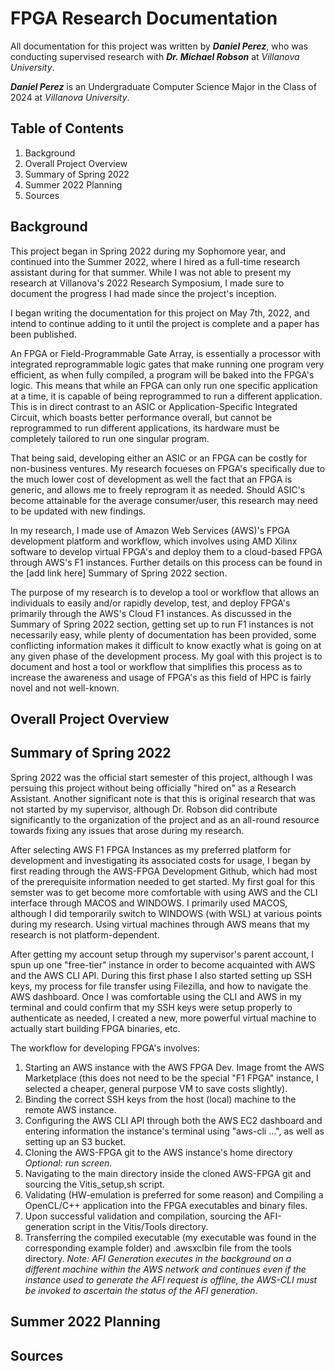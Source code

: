 # FPGA Research Documentation

All documentation for this project was written by ***Daniel Perez***, who was conducting supervised research with ***Dr. Michael Robson*** at *Villanova University*. 

***Daniel Perez*** is an Undergraduate Computer Science Major in the Class of 2024 at *Villanova University*. 

## Table of Contents

1. Background
2. Overall Project Overview
3. Summary of Spring 2022
4. Summer 2022 Planning
5. Sources

## Background

This project began in Spring 2022 during my Sophomore year, and continued into the Summer 2022, where I hired as a full-time research assistant during for that summer. While I was not able to present my research at Villanova's 2022 Research Symposium, I made sure to document the progress I had made since the project's inception. 

I began writing the documentation for this project on May 7th, 2022, and intend to continue adding to it until the project is complete and a paper has been published. 

An FPGA or Field-Programmable Gate Array, is essentially a processor with integrated reprogrammable logic gates that make running one program very efficient, as when fully compiled, a program will be baked into the FPGA's logic. This means that while an FPGA can only run one specific application at a time, it is capable of being reprogrammed to run a different application. This is in direct contrast to an ASIC or Application-Specific Integrated  Circuit, which boasts better performance overall, but cannot be reprogrammed to run different applications, its hardware must be completely tailored to run one singular program. 

That being said, developing either an ASIC or an FPGA can be costly for non-business ventures. My research focueses on FPGA's specifically due to the much lower cost of development as well the fact that an FPGA is generic, and allows me to freely reprogram it as needed. Should ASIC's become attainable for the average consumer/user, this research may need to be updated with new findings. 

In my research, I made use of Amazon Web Services (AWS)'s FPGA development platform and workflow, which involves using AMD Xilinx software to develop virtual FPGA's and deploy them to a cloud-based FPGA through AWS's F1 instances. Further details on this process can be found in the [add link here] Summary of Spring 2022 section.

The purpose of my research is to develop a tool or workflow that allows an individuals to easily and/or rapidly develop, test, and deploy FPGA's primarily through the AWS's Cloud F1 instances. As discussed in the Summary of Spring 2022 section, getting set up to run F1 instances is not necessarily easy, while plenty of documentation has been provided, some conflicting information makes it difficult to know exactly what is going on at any given phase of the development process. My goal with this project is to document and host a tool or workflow that simplifies this process as to increase the awareness and usage of FPGA's as this field of HPC is fairly novel and not well-known. 

## Overall Project Overview

## Summary of Spring 2022

Spring 2022 was the official start semester of this project, although I was persuing this project without being officially "hired on" as a Research Assistant. Another significant note is that this is original research that was not started by my supervisor, although Dr. Robson did contribute significantly to the organization of the project and as an all-round resource towards fixing any issues that arose during my research. 

After selecting AWS F1 FPGA Instances as my preferred platform for development and investigating its associated costs for usage, I began by first reading through the AWS-FPGA Development Github, which had most of the prerequisite information needed to get started. My first goal for this semster was to get become more comfortable with using AWS and the CLI interface through MACOS and WINDOWS. I primarily used MACOS, although I did temporarily switch to WINDOWS (with WSL) at various points during my research. Using virtual machines through AWS means that my research is not platform-dependent.

After getting my account setup through my supervisor's parent account, I spun up one "free-tier" instance in order to become acquainted with AWS and the AWS CLI API. During this first phase I also started setting up SSH keys, my process for file transfer using Filezilla, and how to navigate the AWS dashboard. Once I was comfortable using the CLI and AWS in my terminal and could confirm that my SSH keys were setup properly to authenticate as needed, I created a new, more powerful virtual machine to actually start building FPGA binaries, etc. 

The workflow for developing FPGA's involves: 
1. Starting an AWS instance with the AWS FPGA Dev. Image fromt the AWS Marketplace (this does not need to be the special "F1 FPGA" instance, I selected a cheaper, general purpose VM to save costs slightly). 
2. Binding the correct SSH keys from the host (local) machine to the remote AWS instance.  
3.  Configuring the AWS CLI API through both the AWS EC2 dashboard and entering information the instance's terminal using "aws-cli ...", as well as setting up an S3 bucket. 
4. Cloning the AWS-FPGA git to the AWS instance's home directory *Optional: run screen*. 
5. Navigating to the main directory inside the cloned AWS-FPGA git and sourcing the Vitis_setup,sh script. 
6. Validating (HW-emulation is preferred for some reason) and Compiling a OpenCL/C++ application into the FPGA executables and binary files.  
7. Upon successful validation and compilation, sourcing the AFI-generation script in the Vitis/Tools directory. 
8. Transferring the compiled executable (my executable was found in the corresponding example folder) and .awsxclbin file from the tools directory. *Note: AFI Generation executes in the background on a different machine within the AWS network and continues even if the instance used to generate the AFI request is offline, the AWS-CLI must be invoked to ascertain the status of the AFI generation.* 

## Summer 2022 Planning

## Sources

